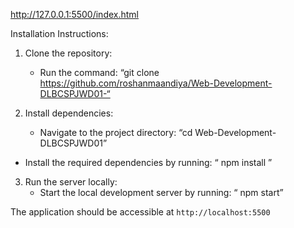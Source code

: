 http://127.0.0.1:5500/index.html

Installation Instructions: 

1. Clone the repository:
   - Run the command:
“git clone https://github.com/roshanmaandiya/Web-Development-DLBCSPJWD01-“

2. Install dependencies:
   - Navigate to the project directory:
     “cd Web-Development-DLBCSPJWD01”
  
 - Install the required dependencies by running:
  “  npm install ”


3. Run the server locally:
   - Start the local development server by running:
    “ npm start”

  The application should be accessible at `http://localhost:5500`

